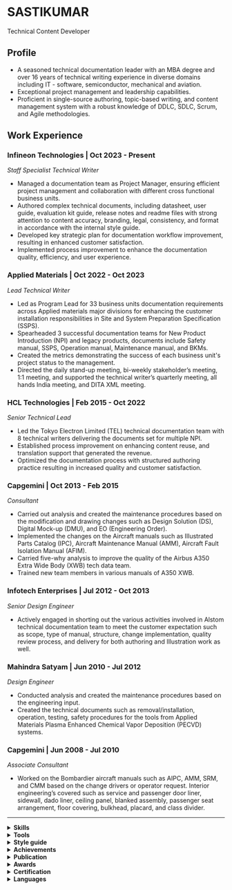 # SASTIKUMAR
Technical Content Developer
## Profile
* A seasoned technical documentation leader with an MBA degree and over 16 years of technical writing experience in diverse domains including IT - software, semiconductor, mechanical and aviation.
* Exceptional project management and leadership capabilities.
* Proficient in single-source authoring, topic-based writing, and content management system with a robust knowledge of DDLC, SDLC, Scrum, and Agile methodologies.
## Work Experience
### Infineon Technologies    |    Oct 2023 - Present
*Staff Specialist Technical Writer*
* Managed a documentation team as Project Manager, ensuring efficient project management and collaboration with different cross functional business units.
* Authored complex technical documents, including datasheet, user guide, evaluation kit guide, release notes and readme files with strong attention to content accuracy, branding, legal, consistency, and format in accordance with the internal style guide.
* Developed key strategic plan for documentation workflow improvement, resulting in enhanced customer satisfaction.
* Implemented process improvement to enhance the documentation quality, efficiency, and user experience.
### Applied Materials  |   Oct 2022 - Oct 2023
*Lead Technical Writer*
* Led as Program Lead for 33 business units documentation requirements across Applied materials major divisions for enhancing the customer installation responsibilities in Site and System Preparation Specification (SSPS).
* Spearheaded 3 successful documentation teams for New Product Introduction (NPI) and legacy products, documents include Safety manual, SSPS, Operation manual, Maintenance manual, and BKMs.
* Created the metrics demonstrating the success of each business unit's project status to the management.
* Directed the daily stand-up meeting, bi-weekly stakeholder’s meeting, 1:1 meeting, and supported the technical writer’s quarterly meeting, all hands India meeting, and DITA XML meeting.
### HCL Technologies  |  Feb 2015 - Oct 2022
*Senior Technical Lead*
* Led the Tokyo Electron Limited (TEL) technical documentation team with 8 technical writers delivering the documents set for multiple NPI.
* Established process improvement on enhancing content reuse, and translation support that generated the revenue.
* Optimized the documentation process with structured authoring practice resulting in increased quality and customer satisfaction.
### Capgemini  |  Oct 2013 - Feb 2015
*Consultant*
* Carried out analysis and created the maintenance procedures based on the modification and drawing changes such as Design Solution (DS), Digital Mock-up (DMU), and EO (Engineering Order).
* Implemented the changes on the Aircraft manuals such as Illustrated Parts Catalog (IPC), Aircraft Maintenance Manual (AMM), Aircraft Fault Isolation Manual (AFIM).
* Carried five-why analysis to improve the quality of the Airbus A350 Extra Wide Body (XWB) tech data team.
* Trained new team members in various manuals of A350 XWB.
### Infotech Enterprises  |  Jul 2012 - Oct 2013
*Senior Design Engineer*
* Actively engaged in shorting out the various activities involved in Alstom technical documentation team to meet the customer expectation such as scope, type of manual, structure, change implementation, quality review process, and delivery for both authoring and Illustration work as well.
### Mahindra Satyam  |  Jun 2010 - Jul 2012
*Design Engineer*
* Conducted analysis and created the maintenance procedures based on the engineering input. 
* Created the technical documents such as removal/installation, operation, testing, safety procedures for the tools from Applied Materials Plasma Enhanced Chemical Vapor Deposition (PECVD) systems.
### Capgemini  |  Jun 2008 - Jul 2010
*Associate Consultant*
* Worked on the Bombardier aircraft manuals such as AIPC, AMM, SRM, and CMM based on the change drivers or operator request. Interior engineering’s covered such as service and passenger door liner, sidewall, dado liner, ceiling panel, blanked assembly, passenger seat arrangement, floor covering, bulkhead, placard, and class divider.
<hr/>
<details><summary><b>Skills</b></summary>
  <ul>
    <li>Project Management</li>
    <li>Leasdership</li>
    <li>Teamwork</li>
    <li>Time Management</li>
    <li>Effective communication</li>
  </ul>
</details>
<details><summary><b>Tools</b></summary>
  <ul>
    <li>Oxygen XML</li>
    <li>Adobe FrameMaker</li>
    <li>MadCap Flare</li>
    <li>PTC Arbortext Editor</li>
    <li>Jira</li>
    <li>Confluence</li>
    <li>GitHub</li>
    <li>Visual Studio Code</li>
    <li>Markdown</li>
    <li>MS Office Suite</li>
    <li>SDL Tridion CMS</li>
  </ul>
</details>
<details><summary><b>Style guide</b></summary>
  <ul>
    <li>MSTP</li>
    <li>ASD STE</li>
  </ul>
</details>
<details><summary><b>Achievements</b></summary>
  <ul>
    <b>Value creation</b>
    <li>Streamlined and structured way of creating Illustrated parts catalog</li>
    <li>Cost reduction in translation of English manuals to other languages</li>
    <li>Introduction of addendum for customer specific requirements</li>
  </ul>
</details>
<details><summary><b>Publication</b></summary>
  <ul>
    <b>White pater</b>
    <li>Interactive Electronic Technical Manual (IETM) published by Capgemini</li>
  </ul>
</details>
<details><summary><b>Awards</b></summary>
  <ul>
    <li>Live wire award</li>
    <li>Innovation award</li>
    <li>Spot award</li>
    <li>Extra mile award</li>
    <li>‘O’ infinity award</li>
    <li>100% Project-Customer Satisfaction (P-CSAT) award</li>
  </ul>
</details>
<details><summary><b>Certification</b></summary>
  <ul>
    <li>API Technical Writing: JSON and XML for writers and REST from UDEMY, Inc</li>
  </ul>
</details>
<details><summary><b>Languages</b></summary>
  <ul>
    <li>English</li>
    <li>Tamil</li>
    <li>Saurashtra</li>
  </ul>
</details>
